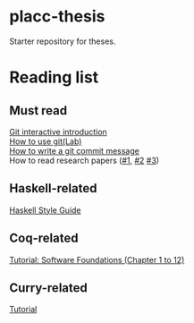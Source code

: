 # placc-thesis

Starter repository for theses.

# Reading list

## Must read

[Git interactive introduction](https://learngitbranching.js.org)  
[How to use git(Lab)](https://docs.gitlab.com/ee/gitlab-basics/)  
[How to write a git commit message](https://chris.beams.io/posts/git-commit/)  
How to read research papers ([#1](https://web.stanford.edu/class/ee384m/Handouts/HowtoReadPaper.pdf), [#2](http://www2.cs.uregina.ca/~pwlfong/CS499/reading-paper.pdf) [#3](http://people.cs.pitt.edu/~litman/courses/cs2710/papers/howtoreadacspaper.pdf))  

## Haskell-related

[Haskell Style Guide](https://github.com/tibbe/haskell-style-guide/blob/master/haskell-style.md)  

## Coq-related

[Tutorial: Software Foundations (Chapter 1 to 12)](https://softwarefoundations.cis.upenn.edu/lf-current/toc.html)  

## Curry-related

[Tutorial](http://www-ps.informatik.uni-kiel.de/currywiki/_media/documentation/tutorial.pdf)  
